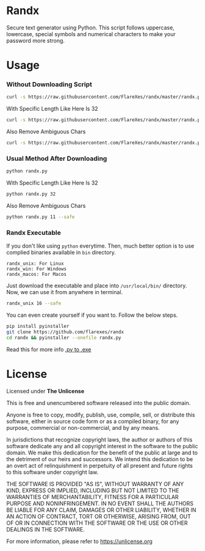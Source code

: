 # Randx
Secure text generator using Python. This script follows uppercase, lowercase, special symbols and numerical characters to make your password more strong. 

# Usage
### Without Downloading Script
```bash
curl -s https://raw.githubusercontent.com/FlareXes/randx/master/randx.py | python -
```
With Specific Length Like Here Is 32
```bash
curl -s https://raw.githubusercontent.com/FlareXes/randx/master/randx.py | python - 32
```
Also Remove Ambiguous Chars
```bash
curl -s https://raw.githubusercontent.com/FlareXes/randx/master/randx.py | python - 11 --safe
```

### Usual Method After Downloading
```bash
python randx.py
```
With Specific Length Like Here Is 32
```bash
python randx.py 32
```
Also Remove Ambiguous Chars
```bash
python randx.py 11 --safe
```

### Randx Executable
If you don't like using `python` everytime. Then, much better option is to use complied binaries available in `bin` directory.
```
randx_unix: For Linux
randx_win: For Windows
randx_macos: For Macos
```

Just download the executable and place into `/usr/local/bin/` directory. Now, we can use it from anywhere in terminal.
```bash
randx_unix 16 --safe
```

You can even create yourself if you want to. Follow the below steps.
```bash
pip install pyinstaller
git clone https://github.com/flarexes/randx
cd randx && pyinstaller --onefile randx.py
```
Read this for more info [.py to .exe](https://towardsdatascience.com/how-to-easily-convert-a-python-script-to-an-executable-file-exe-4966e253c7e9)

# License

Licensed under **The Unlicense**

This is free and unencumbered software released into the public domain.

Anyone is free to copy, modify, publish, use, compile, sell, or
distribute this software, either in source code form or as a compiled
binary, for any purpose, commercial or non-commercial, and by any
means.

In jurisdictions that recognize copyright laws, the author or authors
of this software dedicate any and all copyright interest in the
software to the public domain. We make this dedication for the benefit
of the public at large and to the detriment of our heirs and
successors. We intend this dedication to be an overt act of
relinquishment in perpetuity of all present and future rights to this
software under copyright law.

THE SOFTWARE IS PROVIDED "AS IS", WITHOUT WARRANTY OF ANY KIND,
EXPRESS OR IMPLIED, INCLUDING BUT NOT LIMITED TO THE WARRANTIES OF
MERCHANTABILITY, FITNESS FOR A PARTICULAR PURPOSE AND NONINFRINGEMENT.
IN NO EVENT SHALL THE AUTHORS BE LIABLE FOR ANY CLAIM, DAMAGES OR
OTHER LIABILITY, WHETHER IN AN ACTION OF CONTRACT, TORT OR OTHERWISE,
ARISING FROM, OUT OF OR IN CONNECTION WITH THE SOFTWARE OR THE USE OR
OTHER DEALINGS IN THE SOFTWARE.

For more information, please refer to <https://unlicense.org>
